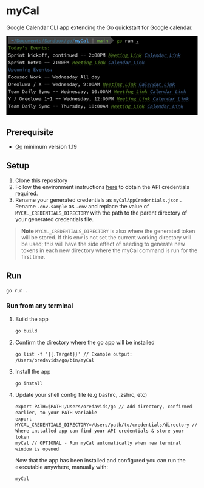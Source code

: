 # myCal

Google Calendar CLI app extending the Go quickstart for Google calendar.

![image](output.png)

## Prerequisite

- [Go](https://go.dev/doc/install) minimum version 1.19

## Setup

1. Clone this repository
1. Follow the environment instructions [here](https://developers.google.com/calendar/api/quickstart/go#set_up_your_environment) to obtain the API credentials required.
1. Rename your generated credentials as `myCalAppCredentials.json`
. Rename `.env.sample` as `.env` and replace the value of `MYCAL_CREDENTIALS_DIRECTORY` with the path to the parent directory of your generated credentials file.

> **Note**
> `MYCAL_CREDENTIALS_DIRECTORY` is also where the generated token will be stored. If this env is not set the current working directory will be used; this will have the side effect of needing to generate new tokens in each new directory where the myCal command is run for the first time.

## Run

```cli
go run .
```

### Run from any terminal

1. Build the app

    ```cli
    go build
    ```

1. Confirm the directory where the go app will be installed

    ```cli
    go list -f '{{.Target}}' // Example output: /Users/oredavids/go/bin/myCal
    ```

1. Install the app

    ```cli
    go install
    ```

1. Update your shell config file (e.g bashrc, .zshrc, etc)

    ```cli
    export PATH=$PATH:/Users/oredavids/go // Add directory, confirmed earlier, to your PATH variable
    export MYCAL_CREDENTIALS_DIRECTORY=/Users/path/to/credentials/directory // Where installed app can find your API credentials & store your token
    myCal // OPTIONAL - Run myCal automatically when new terminal window is opened
    ```

    Now that the app has been installed and configured you can run the executable anywhere, manually with:

    ```cli
    myCal
    ```
